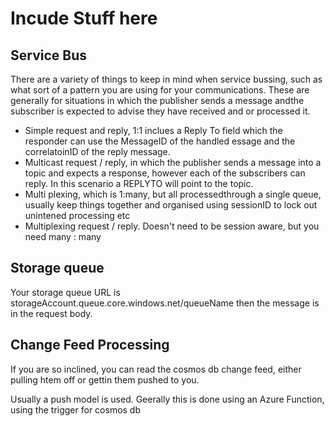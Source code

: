 # Incude Stuff here

## Service Bus

There are a variety of things to keep in mind when service bussing, such as what sort of a pattern you are using for your communications. These are generally for situations in which the publisher sends a message andthe subscriber is expected to advise they have received and or processed it.

- Simple request and reply, 1:1 inclues a Reply To field which the responder can use the MessageID of the handled essage and the correlatoinID of the reply message.
- Multicast request / reply, in which the publisher sends a message into a topic and expects a response, however each of the subscribers can reply. In this scenario a REPLYTO will point to the topic.
- Multi plexing, which is 1:many, but all processedthrough a single queue, usually keep things together and organised using sessionID to lock out unintened processing etc
- Multiplexing request / reply. Doesn't need to be session aware, but you need many : many

## Storage queue

Your storage queue URL is storageAccount.queue.core.windows.net/queueName then the message is in the request body.

## Change Feed Processing

If you are so inclined, you can read the cosmos db change feed, either pulling htem off or gettin them pushed to you.

Usually a push model is used. Geerally this is done using an Azure Function, using the trigger for cosmos db
